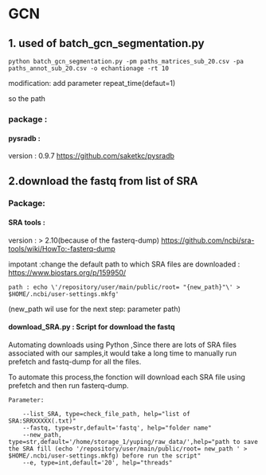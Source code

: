 # GCN
## 1. used of batch_gcn_segmentation.py

	python batch_gcn_segmentation.py -pm paths_matrices_sub_20.csv -pa paths_annot_sub_20.csv -o echantionage -rt 10

modification: add parameter repeat_time(defaut=1)

so the path



### package : 
#### pysradb :
version : 0.9.7
https://github.com/saketkc/pysradb


## 2.download the fastq from list of SRA

### Package:
#### SRA tools : 
version : > 2.10(because of the fasterq-dump)
https://github.com/ncbi/sra-tools/wiki/HowTo:-fasterq-dump

impotant :change the default path to which SRA files are downloaded :  https://www.biostars.org/p/159950/

	path : echo \'/repository/user/main/public/root= "{new_path}"\' > $HOME/.ncbi/user-settings.mkfg' 

(new_path wil use for the next step: parameter path)
				
#### download_SRA.py : Script for download the fastq 

Automating downloads using Python ,Since there are lots of SRA files associated with our samples,it would take a long time to manually run prefetch and fastq-dump for all the files. 

To automate this process,the fonction will download each SRA file using prefetch and then run fasterq-dump. 
    
    Parameter:
    
		--list_SRA, type=check_file_path, help="list of SRA:SRRXXXXX(.txt)"
    	--fastq, type=str,default='fastq', help="folder name"
		--new_path, type=str,default='/home/storage_1/yuping/raw_data/',help="path to save the SRA fill (echo '/repository/user/main/public/root= new_path ' > $HOME/.ncbi/user-settings.mkfg) before run the script"
    	--e, type=int,default='20', help="threads"
		

